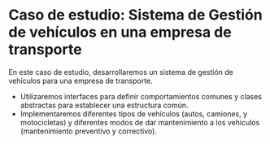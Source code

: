 # Caso de estudio: Sistema de Gestión de vehículos en una empresa de transporte
En este caso de estudio, desarrollaremos un sistema de gestión de vehículos para una empresa de transporte. 
- Utilizaremos interfaces para definir comportamientos comunes y clases abstractas para establecer una estructura común.
- Implementaremos diferentes tipos de vehículos (autos, camiones, y motocicletas) y diferentes modos de dar mantenimiento a los vehículos (mantenimiento preventivo y correctivo).
